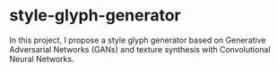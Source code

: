 # style-glyph-generator
In this project, I propose a style glyph generator based on Generative Adversarial Networks (GANs) and texture synthesis with Convolutional Neural Networks.
